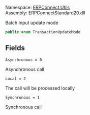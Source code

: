 Namespace: [ERPConnect.Utils](../)\
Assembly: ERPConnectStandard20.dll

Batch Input update mode

```csharp
public enum TransactionUpdateMode

```

## Fields

`Asynchronous = 0`

Asynchronous call

`Local = 2`

The call will be processed locally

`Synchronous = 1`

Synchronous call
